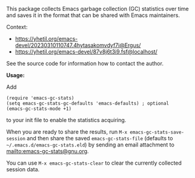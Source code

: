 This package collects Emacs garbage collection (GC) statistics over
time and saves it in the format that can be shared with Emacs
maintainers.

Context:

-   <https://yhetil.org/emacs-devel/20230310110747.4hytasakomvdyf7i@Ergus/>
-   <https://yhetil.org/emacs-devel/87v8j6t3i9.fsf@localhost/>

See the source code for information how to contact the author.

**Usage:**

Add

    (require 'emacs-gc-stats)
    (setq emacs-gc-stats-gc-defaults 'emacs-defaults) ; optional
    (emacs-gc-stats-mode +1)

to your init file to enable the statistics acquiring.

When you are ready to share the results, run `M-x emacs-gc-stats-save-session`
and then share the saved `emacs-gc-stats-file` (defaults to
`~/.emacs.d/emacs-gc-stats.eld`) by sending an email attachment to
<mailto:emacs-gc-stats@gnu.org>.

You can use `M-x emacs-gc-stats-clear` to clear the currently collected
session data.

